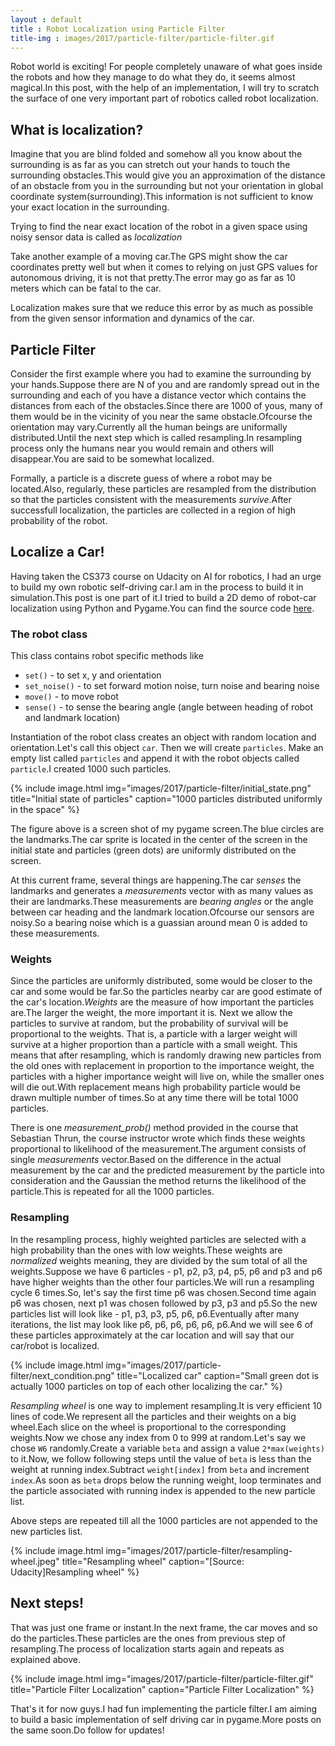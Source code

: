 ```yaml
---
layout : default
title : Robot Localization using Particle Filter
title-img : images/2017/particle-filter/particle-filter.gif
---
```


Robot world is exciting! For people completely unaware of what goes inside the robots and how they manage to do what they do, it seems almost magical.In this post, with the help of an implementation, I will try to scratch the surface of one very important part of robotics called robot localization.

<!--more-->

## What is localization?

Imagine that you are blind folded and somehow all you know about the surrounding is as far as you can stretch out your hands to touch the surrounding obstacles.This would give you an approximation of the distance of an obstacle from you in the surrounding but not your orientation in global coordinate system(surrounding).This information is not sufficient to know your exact location in the surrounding.

Trying to find the near exact location of the robot in a given space using noisy sensor data is called as *localization*

Take another example of a moving car.The GPS might show the car coordinates pretty well but when it comes to relying on just GPS values for autonomous driving, it is not that pretty.The error may go as far as 10 meters which can be fatal to the car.

Localization makes sure that we reduce this error by as much as possible from the given sensor information and dynamics of the car.


## Particle Filter

Consider the first example where you had to examine the surrounding by your hands.Suppose there are N of you and are randomly spread out in the surrounding and each of you have a distance vector which contains the distances from each of the obstacles.Since there are 1000 of yous, many of them would be in the vicinity of you near the same obstacle.Ofcourse the orientation may vary.Currently all the human beings are uniformally distributed.Until the next step which is called resampling.In resampling process only the humans near you would remain and others will disappear.You are said to be somewhat localized.

Formally, a particle is a discrete guess of where a robot may be located.Also, regularly, these particles are resampled from the distribution so that the particles consistent with the measurements *survive*.After successfull localization, the particles are collected in a region of high probability of the robot.

## Localize a Car!

Having taken the CS373 course on Udacity on AI for robotics, I had an urge to build my own robotic self-driving car.I am in the process to build it in simulation.This post is one part of it.I tried to build a 2D demo of robot-car localization using Python and Pygame.You can find the source code [here](https://github.com/ioarun/pygame-robotics/blob/master/particle-filter/particle-filter-2.py).

### The robot class

This class contains robot specific methods like 
* `set()` -  to set x, y and orientation
* `set_noise()` - to set forward motion noise, turn noise and bearing noise
* `move()` - to move robot
* `sense()` - to sense the bearing angle (angle between heading of robot and landmark location)

Instantiation of the robot class creates an object with random location and orientation.Let's call this object `car`. Then we will create `particles`. Make an empty list called `particles` and append it with the robot objects called `particle`.I created 1000 such particles.

{% include image.html img="images/2017/particle-filter/initial_state.png" title="Initial state of particles" caption="1000 particles distributed uniformly in the space" %}

The figure above is a screen shot of my pygame screen.The blue circles are the landmarks.The car sprite is located in the center of the screen in the initial state and particles (green dots) are uniformly distributed on the screen.

At this current frame, several things are happening.The car *senses* the landmarks and generates a *measurements* vector with as many values as their are landmarks.These measurements are *bearing angles* or the angle between car heading and the landmark location.Ofcourse our sensors are noisy.So a bearing noise which is a guassian around mean 0 is added to these measurements.

### Weights

Since the particles are uniformly distributed, some would be closer to the car and some would be far.So the particles nearby car are good estimate of the car's location.*Weights* are the measure of how important the particles are.The larger the weight, the more important it is.
Next we allow the particles to survive at random, but the probability of survival will be proportional to the weights. That is, a particle with a larger weight will survive at a higher proportion than a particle with a small weight. This means that after resampling, which is randomly drawing new particles from the old ones with
replacement in proportion to the importance weight, the particles with a higher importance weight will live on, while the smaller ones will die out.With replacement means high probability particle would be drawn multiple number of times.So at any time there will be total 1000 particles.

There is one *measurement_prob()* method provided in the course that Sebastian Thrun, the course instructor wrote which finds these weights proportional to likelihood of the measurement.The argument consists of single *measurements* vector.Based on the difference in the actual measurement by the car and the predicted measurement by the particle into consideration and the Gaussian the method returns the likelihood of the particle.This is repeated for all the 1000 particles.

### Resampling

In the resampling process, highly weighted particles are selected with a high probability than the ones with low weights.These weights are *normalized* weights meaning, they are divided by the sum total of all the weights.Suppose we have 6 particles - p1, p2, p3, p4, p5, p6 and p3 and p6 have higher weights than the other four particles.We will run a resampling cycle 6 times.So, let's say the first time p6 was chosen.Second time again p6 was chosen, next p1 was chosen followed by p3, p3 and p5.So the new particles list will look like - p1, p3, p3, p5, p6, p6.Eventually after many iterations, the list may look like p6, p6, p6, p6, p6, p6.And we will see 6 of these particles approximately at the car location and will say that our car/robot is localized.

{% include image.html img="images/2017/particle-filter/next_condition.png" title="Localized car" caption="Small green dot is actually 1000 particles on top of each other localizing the car." %}

*Resampling wheel* is one way to implement resampling.It is very efficient 10 lines of code.We represent all the particles and their weights on a big wheel.Each slice on the wheel is proportional to the corresponding weights.Now we chose any index from 0 to 999 at random.Let's say we chose `W6` randomly.Create a variable `beta` and assign a value `2*max(weights)` to it.Now, we follow following steps until the value of `beta` is less than the weight at running index.Subtract `weight[index]` from `beta` and increment `index`.As soon as `beta` drops below the running weight, loop terminates and the particle associated with running index is appended to the new particle list.

Above steps are repeated till all the 1000 particles are not appended to the new particles list.

{% include image.html img="images/2017/particle-filter/resampling-wheel.jpeg" title="Resampling wheel" caption="[Source: Udacity]Resampling wheel" %}

## Next steps!

That was just one frame or instant.In the next frame, the car moves and so do the particles.These particles are the ones from previous step of resampling.The process of localization starts again and repeats as explained above.

{% include image.html img="images/2017/particle-filter/particle-filter.gif" title="Particle Filter Localization" caption="Particle Filter Localization" %}

That's it for now guys.I had fun implementing the particle filter.I am aiming to build a basic implementation of self driving car in pygame.More posts on the same soon.Do follow for updates!














